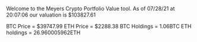 Welcome to the Meyers Crypto Portfolio Value tool. 
As of 07/28/21 at 20:07:06 our valuation is $103827.61 

BTC Price = $39747.99
 ETH Price = $2288.38
BTC Holdings = 1.06BTC
 ETH holdings = 26.960005962ETH 

